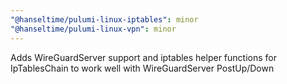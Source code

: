 ```yaml
---
"@hanseltime/pulumi-linux-iptables": minor
"@hanseltime/pulumi-linux-vpn": minor
---
```


Adds WireGuardServer support and iptables helper functions for IpTablesChain to work well with WireGuardServer PostUp/Down
